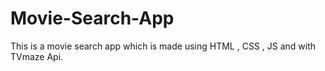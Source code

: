 # Movie-Search-App
This is a movie search app which is made using HTML , CSS , JS and with TVmaze Api.
